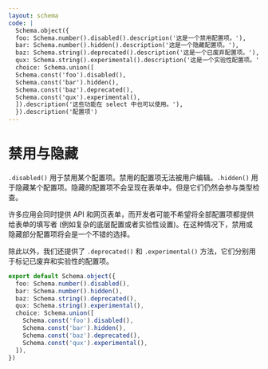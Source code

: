 ```yaml
---
layout: schema
code: |
  Schema.object({
  foo: Schema.number().disabled().description('这是一个禁用配置项。'),
  bar: Schema.number().hidden().description('这是一个隐藏配置项。'),
  baz: Schema.string().deprecated().description('这是一个已废弃配置项。'),
  qux: Schema.string().experimental().description('这是一个实验性配置项。'),
  choice: Schema.union([
  Schema.const('foo').disabled(),
  Schema.const('bar').hidden(),
  Schema.const('baz').deprecated(),
  Schema.const('qux').experimental(),
  ]).description('这些功能在 select 中也可以使用。'),
  }).description('配置项')
---
```


# 禁用与隐藏

`.disabled()` 用于禁用某个配置项。禁用的配置项无法被用户编辑。`.hidden()` 用于隐藏某个配置项。隐藏的配置项不会呈现在表单中。但是它们仍然会参与类型检查。

许多应用会同时提供 API 和网页表单，而开发者可能不希望将全部配置项都提供给表单的填写者 (例如复杂的底层配置或者实验性设置)。在这种情况下，禁用或隐藏部分配置项将会是一个不错的选择。

除此以外，我们还提供了 `.deprecated()` 和 `.experimental()` 方法，它们分别用于标记已废弃和实验性的配置项。

```ts
export default Schema.object({
  foo: Schema.number().disabled(),
  bar: Schema.number().hidden(),
  baz: Schema.string().deprecated(),
  qux: Schema.string().experimental(),
  choice: Schema.union([
    Schema.const('foo').disabled(),
    Schema.const('bar').hidden(),
    Schema.const('baz').deprecated(),
    Schema.const('qux').experimental(),
  ]),
})
```
